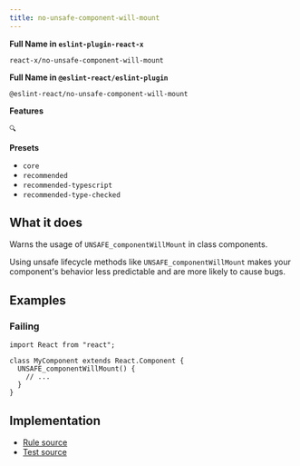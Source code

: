 ```yaml
---
title: no-unsafe-component-will-mount
---
```


**Full Name in `eslint-plugin-react-x`**

```plain copy
react-x/no-unsafe-component-will-mount
```

**Full Name in `@eslint-react/eslint-plugin`**

```plain copy
@eslint-react/no-unsafe-component-will-mount
```

**Features**

`🔍`

**Presets**

- `core`
- `recommended`
- `recommended-typescript`
- `recommended-type-checked`

## What it does

Warns the usage of `UNSAFE_componentWillMount` in class components.

Using unsafe lifecycle methods like `UNSAFE_componentWillMount` makes your component's behavior less predictable and are more likely to cause bugs.

## Examples

### Failing

```tsx
import React from "react";

class MyComponent extends React.Component {
  UNSAFE_componentWillMount() {
    // ...
  }
}
```

## Implementation

- [Rule source](https://github.com/Rel1cx/eslint-react/tree/main/packages/plugins/eslint-plugin-react-x/src/rules/no-unsafe-component-will-mount.ts)
- [Test source](https://github.com/Rel1cx/eslint-react/tree/main/packages/plugins/eslint-plugin-react-x/src/rules/no-unsafe-component-will-mount.spec.ts)
